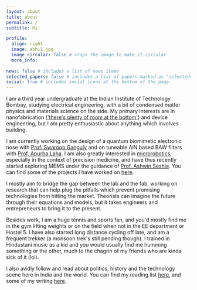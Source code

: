 ```yaml
---
layout: about
title: about
permalink: /
subtitle: Hi!

profile:
  align: right
  image: abhi1.jpg
  image_circular: false # crops the image to make it circular
  more_info: 
  
news: false # includes a list of news items
selected_papers: false # includes a list of papers marked as "selected=(true)"
social: true # includes social icons at the bottom of the page
---
```


I am a third year undergraduate at the Indian Institute of Technology Bombay, studying electrical engineering, with a bit of condensed matter physics and materials science on the side. My primary interests are in nanofabrication (['there's plenty of room at the bottom'](https://en.wikipedia.org/wiki/There%27s_Plenty_of_Room_at_the_Bottom)) and device engineering, but I am pretty enthusiastic about anything which involves building. 

I am currently working on the design of a quantum biomimetic electronic nose with [Prof. Swaroop Ganguly](https://www.ee.iitb.ac.in/wiki/faculty/sganguly) and on tuneable AlN based BAW filters with [Prof. Apurba Laha](https://www.ee.iitb.ac.in/web/people/apurba-laha/). I am also greatly interested in [microrobotics](https://en.wikipedia.org/wiki/Microbotics), especially in the context of precision medicine, and have thus recently started exploring MEMS under the guidance of [Prof. Ashwin Seshia](https://scholar.google.fi/citations?hl=en&user=4zYpg5kAAAAJ). You can find some of the projects I have worked on [here](https://abhineet-agarwal.github.io/projects/). 

I mostly aim to bridge the gap between the lab and the fab, working on research that can help plug the pitfalls which prevent promising technologies from hitting the market. Theorists can imagine the future through their equations and models, but it takes engineers and entrepreneurs to bring it to the present. 

Besides work, I am a huge tennis and sports fan, and you'd mostly find me in the gym lifting weights or on the field when not in the EE department or Hostel 5. I have also started long distance cycling off late, and am a frequent trekker (a monsoon trek's still pending though). I trained in Hindustani music as a kid and you would usually find me humming something or the other, much to the chagrin of my friends who are kinda sick of it (lol). 

I also avidly follow and read about politics, history and the technology scene here in India and the world. You can find my reading list [here](https://www.goodreads.com/user/show/52986688-abhineet-agarwal), and some of my writing [here](https://abhineet-agarwal.github.io/blog/).


